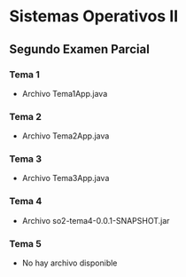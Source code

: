 # Sistemas Operativos II
## Segundo Examen Parcial

### Tema 1
- Archivo Tema1App.java

### Tema 2
- Archivo Tema2App.java

### Tema 3
- Archivo Tema3App.java

### Tema 4
- Archivo so2-tema4-0.0.1-SNAPSHOT.jar

### Tema 5
- No hay archivo disponible
